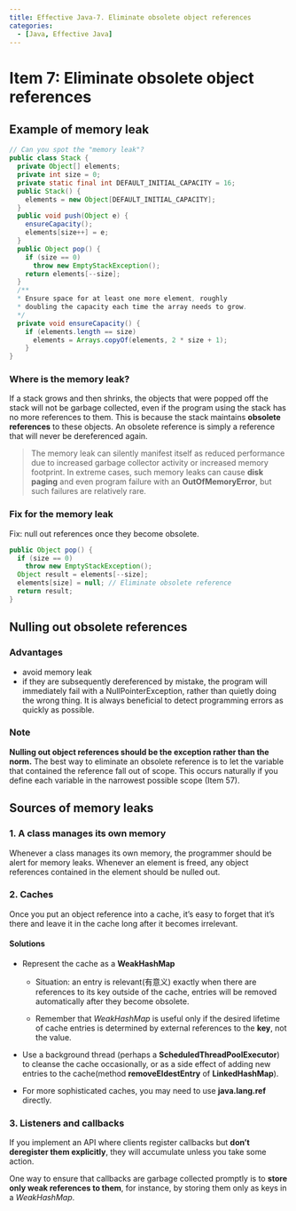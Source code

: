 ```yaml
---
title: Effective Java-7. Eliminate obsolete object references
categories:
  - [Java, Effective Java]
---
```


# Item 7: Eliminate obsolete object references

## Example of memory leak

```java
// Can you spot the "memory leak"?
public class Stack {
  private Object[] elements;
  private int size = 0;
  private static final int DEFAULT_INITIAL_CAPACITY = 16;
  public Stack() {
    elements = new Object[DEFAULT_INITIAL_CAPACITY];
  }
  public void push(Object e) {
    ensureCapacity();
    elements[size++] = e;
  }
  public Object pop() {
    if (size == 0)
      throw new EmptyStackException();
    return elements[--size];
  }
  /**
  * Ensure space for at least one more element, roughly
  * doubling the capacity each time the array needs to grow.
  */
  private void ensureCapacity() {
    if (elements.length == size)
      elements = Arrays.copyOf(elements, 2 * size + 1);
    }
}
```



### Where is the memory leak? 

If a stack grows and then shrinks, the objects that were popped off the stack will not be garbage collected, even if the program using the stack has no more references to them. This is because the stack maintains **obsolete references** to these objects. An obsolete reference is simply a reference that will never be dereferenced again.

> The memory leak can silently manifest itself as reduced performance due to increased garbage collector activity or increased memory footprint. In extreme cases, such memory leaks can cause **disk paging** and even program failure with an **OutOfMemoryError**, but such failures are relatively rare.

### Fix for the memory leak

Fix: null out references once they become obsolete.

```java
public Object pop() {
  if (size == 0)
  	throw new EmptyStackException();
  Object result = elements[--size];
  elements[size] = null; // Eliminate obsolete reference
  return result;
}
```

## Nulling out obsolete references

### Advantages

- avoid memory leak
- if they are subsequently dereferenced by mistake, the program will immediately fail with a NullPointerException, rather than quietly doing the wrong thing. It is always beneficial to detect programming errors as quickly as possible.

### Note

**Nulling out object references should be the exception rather than the norm.** The best way to eliminate an obsolete reference is to let the variable that contained the reference fall out of scope. This occurs naturally if you define each variable in the narrowest possible scope (Item 57).

## Sources of memory leaks

###  1. A class manages its own memory

Whenever a class manages its own memory, the programmer should be alert for memory leaks. Whenever an element is freed, any object references contained in the element should be nulled out.

### 2. Caches

Once you put an object reference into a cache, it’s easy to forget that it’s there and leave it in the cache long after it becomes irrelevant.

#### Solutions

- Represent the cache as a **WeakHashMap**

  - Situation: an entry is relevant(有意义) exactly when there are references to its key outside of the cache, entries will be removed automatically after they become obsolete.

  - Remember that *WeakHashMap* is useful only if the desired lifetime of cache entries is determined by external references to the **key**, not the value.

- Use a background thread (perhaps a **ScheduledThreadPoolExecutor**) to cleanse the cache occasionally, or as a side effect of adding new entries to the cache(method **removeEldestEntry** of **LinkedHashMap**).

- For more sophisticated caches, you may need to use **java.lang.ref** directly.

### 3. Listeners and callbacks

If you implement an API where clients register callbacks but **don’t deregister them explicitly**, they will accumulate unless you take some action.

One way to ensure that callbacks are garbage collected promptly is to **store only weak references to them**, for instance, by storing them only as keys in a *WeakHashMap*.